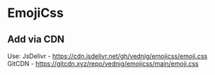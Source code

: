 # EmojiCss
## Add via CDN
Use:
JsDelivr - https://cdn.jsdelivr.net/gh/vednig/emojicss/emoji.css
GitCDN - https://gitcdn.xyz/repo/vednig/emojicss/main/emoji.css

